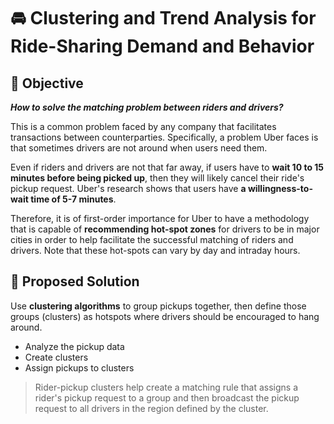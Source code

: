 # 🚘 Clustering and Trend Analysis for Ride-Sharing Demand and Behavior

## 🧩 Objective

_**How to solve the matching problem between riders and drivers?**_

This is a common problem faced by any company that facilitates transactions between counterparties. Specifically, a problem Uber faces is that sometimes drivers are not around when users need them. 

Even if riders and drivers are not that far away, if users have to **wait 10 to 15 minutes before being picked up**, then they will likely cancel their ride's pickup request. Uber's research shows that users have **a willingness-to-wait time of 5-7 minutes**.

Therefore, it is of first-order importance for Uber to have a methodology that is capable of **recommending hot-spot zones** for drivers to be in major cities in order to help facilitate the successful matching of riders and drivers. Note that these hot-spots can vary by day and intraday hours.

## 🧮 Proposed Solution
Use **clustering algorithms** to group pickups together, then define those groups (clusters) as hotspots where drivers should be encouraged to hang around.
- Analyze the pickup data
- Create clusters
- Assign pickups to clusters
> Rider-pickup clusters help create a matching rule that assigns a rider's pickup request to a group and then broadcast the pickup request to all drivers in the region defined by the cluster.
